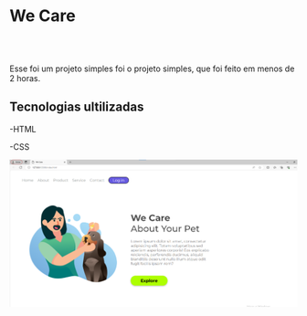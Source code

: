 <h1>We Care</h1>
<br>
<br>
<p>Esse foi um projeto simples foi o projeto simples, que foi feito em menos de 2 horas.</p>
<h2>Tecnologias ultilizadas</h2>
<p>-HTML</p>
<p>-CSS</p>
<img src=https://raw.githubusercontent.com/gustavoaduatti29/CSS-We-Care/446799d9ef214b9e9a43c1640ec1043c0a0be6c8/img/CssWeCare.png>
